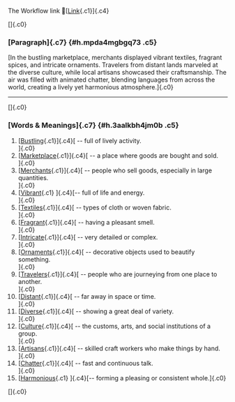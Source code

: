 The Workflow link
👏[[Link](https://www.google.com/url?q=http://www.google.com&sa=D&source=editors&ust=1757601703598022&usg=AOvVaw1JlWucrsVxEBZXo-L_yIYh){.c1}]{.c4}

[]{.c0}

### [Paragraph]{.c7} {#h.mpda4mgbgq73 .c5}

[In the bustling marketplace, merchants displayed vibrant textiles,
fragrant spices, and intricate ornaments. Travelers from distant lands
marveled at the diverse culture, while local artisans showcased their
craftsmanship. The air was filled with animated chatter, blending
languages from across the world, creating a lively yet harmonious
atmosphere.]{.c0}

------------------------------------------------------------------------

[]{.c0}

### [Words & Meanings]{.c7} {#h.3aalkbh4jm0b .c5}

1.  [[Bustling](https://www.google.com/url?q=http://www.google.com&sa=D&source=editors&ust=1757601703599651&usg=AOvVaw1OeFfkE4x3EUHriFKaGqwd){.c1}]{.c4}[ --
    full of lively activity.\
    ]{.c0}
2.  [[Marketplace](https://www.google.com/url?q=http://www.google.com&sa=D&source=editors&ust=1757601703599908&usg=AOvVaw3lYNgV-I9kwHV2hluT-BfQ){.c1}]{.c4}[ --
    a place where goods are bought and sold.\
    ]{.c0}
3.  [[Merchants](https://www.google.com/url?q=http://www.google.com&sa=D&source=editors&ust=1757601703600157&usg=AOvVaw0iyTJFTAaBdXxRySm-Z3Rt){.c1}]{.c4}[ --
    people who sell goods, especially in large quantities.\
    ]{.c0}
4.  [[Vibrant](https://www.google.com/url?q=http://www.google.com&sa=D&source=editors&ust=1757601703600396&usg=AOvVaw3lJQtsASVC3rf6QdmV3w5e){.c1}
    ]{.c4}[-- full of life and energy.\
    ]{.c0}
5.  [[Textiles](https://www.google.com/url?q=http://www.google.com&sa=D&source=editors&ust=1757601703600581&usg=AOvVaw1O5ivhTuhbF3XzGdm_ml8s){.c1}]{.c4}[ --
    types of cloth or woven fabric.\
    ]{.c0}
6.  [[Fragrant](https://www.google.com/url?q=http://www.google.com&sa=D&source=editors&ust=1757601703600788&usg=AOvVaw1dHyyYn_IMmTnPHwnmx733){.c1}]{.c4}[ --
    having a pleasant smell.\
    ]{.c0}
7.  [[Intricate](https://www.google.com/url?q=http://www.google.com&sa=D&source=editors&ust=1757601703600991&usg=AOvVaw2vGL2frGwPHiCdaRU53TuG){.c1}]{.c4}[ --
    very detailed or complex.\
    ]{.c0}
8.  [[Ornaments](https://www.google.com/url?q=http://www.google.com&sa=D&source=editors&ust=1757601703601226&usg=AOvVaw3zkfoAd65XMbWG2AKa0STi){.c1}]{.c4}[ --
    decorative objects used to beautify something.\
    ]{.c0}
9.  [[Travelers](https://www.google.com/url?q=http://www.google.com&sa=D&source=editors&ust=1757601703601483&usg=AOvVaw0fJTMaTkH4zqa-yoECQKEG){.c1}]{.c4}[ --
    people who are journeying from one place to another.\
    ]{.c0}
10. [[Distant](https://www.google.com/url?q=http://www.google.com&sa=D&source=editors&ust=1757601703601749&usg=AOvVaw3qj90RzzLNgyj_oA1jSNab){.c1}]{.c4}[ --
    far away in space or time.\
    ]{.c0}
11. [[Diverse](https://www.google.com/url?q=http://www.google.com&sa=D&source=editors&ust=1757601703601970&usg=AOvVaw0ARngPFV6hbvFm1GR6sxgn){.c1}]{.c4}[ --
    showing a great deal of variety.\
    ]{.c0}
12. [[Culture](https://www.google.com/url?q=http://www.google.com&sa=D&source=editors&ust=1757601703602163&usg=AOvVaw1dRfjb9Yh-foHlwJyx0w3H){.c1}]{.c4}[ --
    the customs, arts, and social institutions of a group.\
    ]{.c0}
13. [[Artisans](https://www.google.com/url?q=http://www.google.com&sa=D&source=editors&ust=1757601703602457&usg=AOvVaw2dNnNRPIGBpT0LTmAynsUS){.c1}]{.c4}[ --
    skilled craft workers who make things by hand.\
    ]{.c0}
14. [[Chatter](https://www.google.com/url?q=http://www.google.com&sa=D&source=editors&ust=1757601703602752&usg=AOvVaw1P-eb9rIhAy-qSkHHpTKEz){.c1}]{.c4}[ --
    fast and continuous talk.\
    ]{.c0}
15. [[Harmonious](https://www.google.com/url?q=http://www.google.com&sa=D&source=editors&ust=1757601703602973&usg=AOvVaw0ffXVlNeTKCj8fDWf-w763){.c1}
    ]{.c4}[-- forming a pleasing or consistent whole.]{.c0}

[]{.c0}
